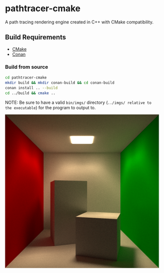 # pathtracer-cmake

A path tracing rendering engine created in C++ with CMake compatibility.

## Build Requirements
 - [CMake](https://cmake.org/)
 - [Conan](https://conan.io/)
 
 ### Build from source
 ```bash
cd pathtracer-cmake
mkdir build && mkdir conan-build && cd conan-build
conan install .. --build
cd ../build && cmake ..
 ```
NOTE: Be sure to have a valid `bin/imgs/` directory (`../imgs/ relative to the executable`) for the program to output to.

<!--![Example 2](https://github.com/Xeladarocks/pathtracer-cmake/blob/master/imgs/Trophy3.png?raw=true)-->
![Example 1](https://github.com/Xeladarocks/pathtracer-cmake/blob/master/imgs/Trophy2.png?raw=true)
